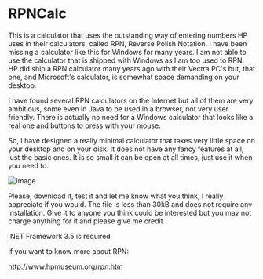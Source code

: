 # RPNCalc
This is a calculator that uses the outstanding way of entering numbers HP uses in their calculators, called RPN, Reverse Polish Notation. I have been missing a calculator like this for Windows for many years. I am not able to use the calculator that is shipped with Windows as I am too used to RPN. HP did ship a RPN calculator many years ago with their Vectra PC's but, that one, and Microsoft's calculator, is somewhat space demanding on your desktop.

I have found several RPN calculators on the Internet but all of them are very ambitious, some even in Java to be used in a browser, not very user friendly. There is actually no need for a Windows calculator that looks like a real one and buttons to press with your mouse.

So, I have designed a really minimal calculator that takes very little space on your desktop and on your disk. It does not have any fancy features at all, just the basic ones. It is so small it can be open at all times, just use it when you need to.

![image](https://github.com/tomasrudh/RPNCalc/assets/24943208/91dbb2ac-67b1-423a-a600-b12b69285de1)

Please, download it, test it and let me know what you think, I really appreciate if you would. The file is less than 30kB and does not require any installation. Give it to anyone you think could be interested but you may not charge anything for it and please give me credit.

.NET Framework 3.5 is required

If you want to know more about RPN:

http://www.hpmuseum.org/rpn.htm
